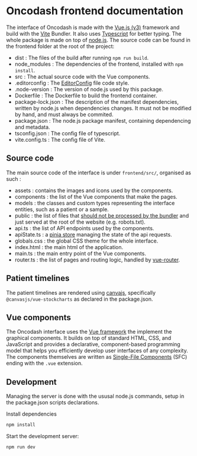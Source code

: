 # Oncodash frontend documentation

The interface of Oncodash is made with the [Vue.js (v3)](https://vuejs.org/) framework and build with the [Vite](https://vitejs.dev/) Bundler. It also uses [Typescript](https://www.typescriptlang.org/) for better typing. The whole package is made on top of [node.js](https://nodejs.org/).
The source code can be found in the frontend folder at the root of the project:

- dist : The files of the build after running ``npm run build``.
- node_modules : The dependencies of the frontend, installed with ``npm install``.
- src : The actual source code with the Vue components.
- .editorconfig : The [EditorConfig](https://editorconfig.org/) file code style.
- .node-version : The version of node.js used by this package.
- Dockerfile : The Dockerfile to build the frontend container.
- package-lock.json : The description of the manifest dependencies, written by node.js when dependencies changes. It must not be modified by hand, and must always be commited.
- package.json : The node.js package manifest, containing dependencing and metadata.
- tsconfig.json : The config file of typescript.
- vite.config.ts : The config file of Vite.

## Source code

The main source code of the interface is under `frontend/src/`, organised as such :

- assets : contains the images and icons used by the components.
- components : the list of the Vue components that make the pages.
- models : the classes and custom types representing the interface entities, such as a patient or a sample.
- public : the list of files that [should not be processed by the bundler](https://vitejs.dev/guide/assets.html#the-public-directory) and just served at the root of the website (e.g. robots.txt).
- api.ts : the list of API endpoints used by the components.
- apiState.ts : a [pinia store](https://pinia.vuejs.org/) managing the state of the api requests.
- globals.css : the global CSS theme for the whole interface.
- index.html : the main html of the application.
- main.ts : the main entry point of the Vue components.
- router.ts : the list of pages and routing logic, handled by [vue-router](https://router.vuejs.org/).

## Patient timelines

The patient timelines are rendered using [canvajs](https://canvasjs.com/), specifically `@canvasjs/vue-stockcharts` as declared in the package.json.

## Vue components

The Oncodash interface uses the [Vue framework](https://vuejs.org/) the implement the graphical components.
It builds on top of standard HTML, CSS, and JavaScript and provides a declarative, component-based programming model that helps you efficiently develop user interfaces of any complexity. The components themselves are written as [Single-File Components](https://vuejs.org/guide/introduction.html#single-file-components) (SFC) ending with the `.vue` extension.

## Development

Managing the server is done with the ususal node.js commands, setup in the package.json scripts declarations.

Install dependencies

```bash
npm install
```

Start the development server:

```bash
npm run dev
```
